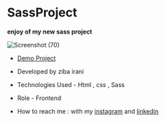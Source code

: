 # SassProject

**enjoy of my new sass project**

![Screenshot (70)](https://github.com/ziba-irani/SassProject/assets/125620113/37087219-e0b2-4d18-b002-b5a2deaf4ea6)

- [Demo Project](https://ziba-irani.github.io/SassProject/)

- Developed by ziba irani

- Technologies Used - Html , css , Sass

- Role - Frontend

- How to reach me : with my [instagram](https://instagram.com/zibairani_dev/) and [linkedin](https://www.linkedin.com/in/ziba-irani-developr/)

